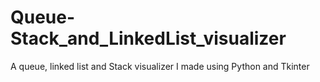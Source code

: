 # Queue-Stack_and_LinkedList_visualizer
A queue, linked list and Stack visualizer I made using Python and Tkinter
